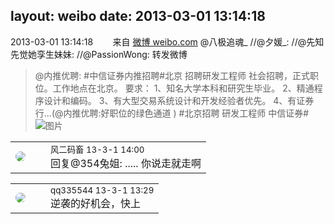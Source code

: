 layout: weibo
date: 2013-03-01 13:14:18
---
<meta name="referrer" content="no-referrer" />

2013-03-01 13:14:18  &nbsp;&nbsp;&nbsp;&nbsp;&nbsp;&nbsp; 来自 <a href="http://weibo.com/" rel="nofollow">微博 weibo.com</a>
@八极追魂_ //@夕媛_: //@先知先觉她孪生妹妹: //@PassionWong: 转发微博
>  @内推优聘: #中信证券内推招聘#北京 招聘研发工程师  社会招聘，正式职位。工作地点在北京。   要求：    1、知名大学本科和研究生毕业。    2、精通程序设计和编码。    3、有大型交易系统设计和开发经验者优先。   4、有证券行...(@内推优聘:好职位的绿色通道 ) #北京招聘 研发工程师 中信证券# ​​​
>  ![图片](https://ww3.sinaimg.cn/large/b0b0c29cjw1e26lusoyiej.jpg)

<table style="width: 100%;">
  <tr>
    <td style="width: 40px;"><img style="border-radius:50%" src="https://tva3.sinaimg.cn/crop.0.0.639.639.50/6d2a6003jw8f3idy69w2gj20hs0hrt9g.jpg?KID=imgbed,tva&Expires=1624467283&ssig=sCerVenxnY"></td>
    <td colspan="2"><small>风二码畜 13-3-1 14:00</small><br/>回复@354兔姐: ..... 你说走就走啊</td>
  </tr>
</table>

<table style="width: 100%;">
  <tr>
    <td style="width: 40px;"><img style="border-radius:50%" src="https://tva4.sinaimg.cn/crop.0.0.180.180.50/7d25944djw1e8qgp5bmzyj2050050aa8.jpg?KID=imgbed,tva&Expires=1624467283&ssig=Cae6YFCe8t"></td>
    <td colspan="2"><small>qq335544 13-3-1 13:29</small><br/>逆袭的好机会，快上</td>
  </tr>
</table>

